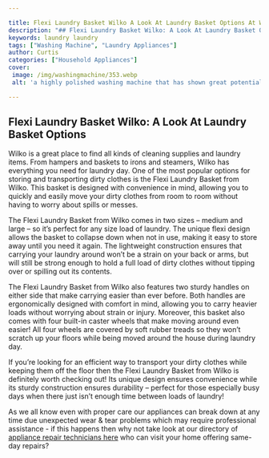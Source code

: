 ```yaml
---

title: Flexi Laundry Basket Wilko A Look At Laundry Basket Options At Wilko
description: "## Flexi Laundry Basket Wilko: A Look At Laundry Basket Options...take a moment to check it out "
keywords: laundry laundry
tags: ["Washing Machine", "Laundry Appliances"]
author: Curtis
categories: ["Household Appliances"]
cover: 
 image: /img/washingmachine/353.webp
 alt: 'a highly polished washing machine that has shown great potential '

---
```


## Flexi Laundry Basket Wilko: A Look At Laundry Basket Options

Wilko is a great place to find all kinds of cleaning supplies and laundry items. From hampers and baskets to irons and steamers, Wilko has everything you need for laundry day. One of the most popular options for storing and transporting dirty clothes is the Flexi Laundry Basket from Wilko. This basket is designed with convenience in mind, allowing you to quickly and easily move your dirty clothes from room to room without having to worry about spills or messes. 

The Flexi Laundry Basket from Wilko comes in two sizes – medium and large – so it’s perfect for any size load of laundry. The unique flexi design allows the basket to collapse down when not in use, making it easy to store away until you need it again. The lightweight construction ensures that carrying your laundry around won’t be a strain on your back or arms, but will still be strong enough to hold a full load of dirty clothes without tipping over or spilling out its contents. 

The Flexi Laundry Basket from Wilko also features two sturdy handles on either side that make carrying easier than ever before. Both handles are ergonomically designed with comfort in mind, allowing you to carry heavier loads without worrying about strain or injury. Moreover, this basket also comes with four built-in caster wheels that make moving around even easier! All four wheels are covered by soft rubber treads so they won’t scratch up your floors while being moved around the house during laundry day. 

If you’re looking for an efficient way to transport your dirty clothes while keeping them off the floor then the Flexi Laundry Basket from Wilko is definitely worth checking out! Its unique design ensures convenience while its sturdy construction ensures durability – perfect for those especially busy days when there just isn’t enough time between loads of laundry! 

As we all know even with proper care our appliances can break down at any time due unexpected wear & tear problems which may require professional assistance - if this happens then why not take look at our directory of [appliance repair technicians here](./pages/appliance-repair-technicians) who can visit your home offering same-day repairs?
